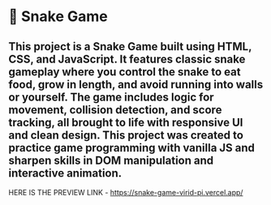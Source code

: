 # 🐍 Snake Game

This project is a Snake Game built using HTML, CSS, and JavaScript. It features classic snake gameplay where you control the snake to eat food, grow in length, and avoid running into walls or yourself. The game includes logic for movement, collision detection, and score tracking, all brought to life with responsive UI and clean design. This project was created to practice game programming with vanilla JS and sharpen skills in DOM manipulation and interactive animation.
---
HERE IS THE PREVIEW LINK - https://snake-game-virid-pi.vercel.app/
